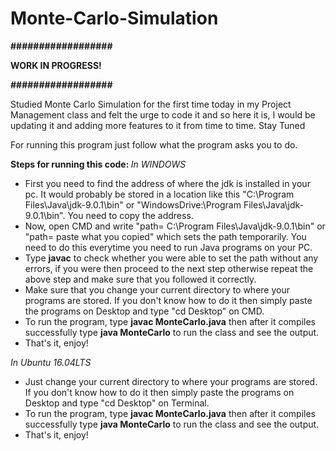 # Monte-Carlo-Simulation

<b>################## </b>

<b> WORK IN PROGRESS! </b>

<b>################## </b>


Studied Monte Carlo Simulation for the first time today in my Project Management class and felt the urge to code it and so 
here it is, I would be updating it and adding more features to it from time to time. Stay Tuned 

For running this program just follow what the program asks you to do.

<b> Steps for running this code: </b>
<i>In WINDOWS</i>
- First you need to find the address of where the jdk is installed in your pc. It would probably be stored in a location like this "C:\Program Files\Java\jdk-9.0.1\bin" or
  "WindowsDrive:\Program Files\Java\jdk-9.0.1\bin". You need to copy the address.
- Now, open CMD and write "path= C:\Program Files\Java\jdk-9.0.1\bin" or "path= paste what you copied" which sets the path temporarily. You need to do this everytime you need to run Java programs on your PC.
- Type <b>javac</b> to check whether you were able to set the path without any errors, if you were then proceed to the next step otherwise repeat the above step and make sure that you followed it correctly.
- Make sure that you change your current directory to where your programs are stored. If you don't know how to do it then simply paste the programs on Desktop and type "cd Desktop" on CMD.
- To run the program, type <b>javac MonteCarlo.java</b> then after it compiles successfully type <b>java MonteCarlo</b> to run the class and see the output.
- That's it, enjoy!

<i>In Ubuntu 16.04LTS</i>
- Just change your current directory to where your programs are stored. If you don't know how to do it then simply paste the programs on Desktop and type "cd Desktop" on Terminal.
- To run the program, type <b>javac MonteCarlo.java</b> then after it compiles successfully type <b>java MonteCarlo</b> to run the class and see the output.
- That's it, enjoy!
